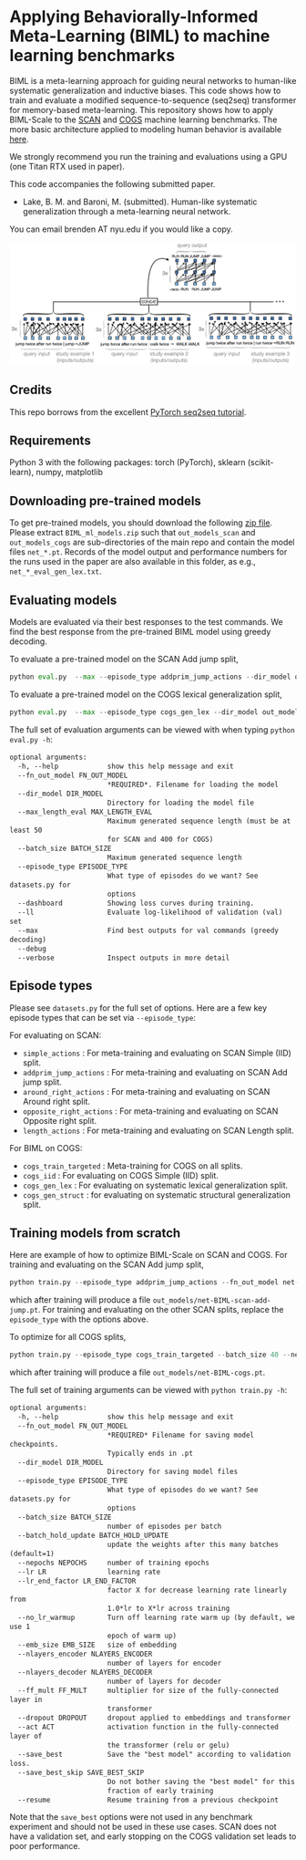 # Applying Behaviorally-Informed Meta-Learning (BIML) to machine learning benchmarks

BIML is a meta-learning approach for guiding neural networks to human-like systematic generalization and inductive biases. This code shows how to train and evaluate a modified sequence-to-sequence (seq2seq) transformer for memory-based meta-learning. This repository shows how to apply BIML-Scale to the [SCAN](https://github.com/brendenlake/SCAN) and [COGS](https://github.com/najoungkim/COGS) machine learning benchmarks. The more basic architecture applied to modeling human behavior is available [here](https://github.com/brendenlake/BIML-sysgen).

We strongly recommend you run the training and evaluations using a GPU (one Titan RTX used in paper).

This code accompanies the following submitted paper.
- Lake, B. M. and Baroni, M. (submitted). Human-like systematic generalization through a meta-learning neural network.   

You can email brenden AT nyu.edu if you would like a copy.

<img src="imgs/model.png" alt="BIML-scale architecture" width="650"/>

## Credits
This repo borrows from the excellent [PyTorch seq2seq tutorial](https://pytorch.org/tutorials/beginner/translation_transformer.html).

## Requirements
Python 3 with the following packages:
torch (PyTorch), sklearn (scikit-learn), numpy, matplotlib

## Downloading pre-trained models
To get pre-trained models, you should download the following [zip file](https://cims.nyu.edu/~brenden/supplemental/BIML-large-files/BIML_ml_models.zip). Please extract `BIML_ml_models.zip` such that `out_models_scan` and `out_models_cogs` are sub-directories of the main repo and contain the model files `net_*.pt`. Records of the model output and performance numbers for the runs used in the paper are also available in this folder, as e.g., `net_*_eval_gen_lex.txt`.

## Evaluating models
Models are evaluated via their best responses to the test commands. We find the best response from the pre-trained BIML model using greedy decoding.

To evaluate a pre-trained model on the SCAN Add jump split,
```python
python eval.py  --max --episode_type addprim_jump_actions --dir_model out_models_scan --fn_out_model net_addprim_jump_actions_rep1.pt --verbose
```

To evaluate a pre-trained model on the COGS lexical generalization split,
```python
python eval.py  --max --episode_type cogs_gen_lex --dir_model out_models_cogs --fn_out_model net_cogs_trained_targeted_rep1.pt --verbose
```


The full set of evaluation arguments can be viewed with when typing `python eval.py -h`:
```
optional arguments:
  -h, --help            show this help message and exit
  --fn_out_model FN_OUT_MODEL
                        *REQUIRED*. Filename for loading the model
  --dir_model DIR_MODEL
                        Directory for loading the model file
  --max_length_eval MAX_LENGTH_EVAL
                        Maximum generated sequence length (must be at least 50
                        for SCAN and 400 for COGS)
  --batch_size BATCH_SIZE
                        Maximum generated sequence length
  --episode_type EPISODE_TYPE
                        What type of episodes do we want? See datasets.py for
                        options
  --dashboard           Showing loss curves during training.
  --ll                  Evaluate log-likelihood of validation (val) set
  --max                 Find best outputs for val commands (greedy decoding)
  --debug
  --verbose             Inspect outputs in more detail
```

## Episode types
Please see `datasets.py` for the full set of options. Here are a few key episode types that can be set via `--episode_type`:

For evaluating on SCAN:
- `simple_actions` : For meta-training and evaluating on SCAN Simple (IID) split.
- `addprim_jump_actions` : For meta-training and evaluating on SCAN Add jump split.
- `around_right_actions` : For meta-training and evaluating on SCAN Around right split.
- `opposite_right_actions` : For meta-training and evaluating on SCAN Opposite right split.
- `length_actions` : For meta-training and evaluating on SCAN Length split.

For BIML on COGS:
- `cogs_train_targeted` : Meta-training for COGS on all splits.
- `cogs_iid` : For evaluating on COGS Simple (IID) split.
- `cogs_gen_lex` : For evaluating on systematic lexical generalization split.
- `cogs_gen_struct` : for evaluating on systematic structural generalization split.

## Training models from scratch
Here are example of how to optimize BIML-Scale on SCAN and COGS. For training and evaluating on the SCAN Add jump split, 
```python
python train.py --episode_type addprim_jump_actions --fn_out_model net-BIML-scan-add-jump.pt
```
which after training will produce a file `out_models/net-BIML-scan-add-jump.pt`. For training and evaluating on the other SCAN splits, replace the `episode_type` with the options above.

To optimize for all COGS splits,
```python
python train.py --episode_type cogs_train_targeted --batch_size 40 --nepochs 300 --fn_out_model net-BIML-cogs.pt
```
which after training will produce a file `out_models/net-BIML-cogs.pt`.


The full set of training arguments can be viewed with `python train.py -h`:
```
optional arguments:
  -h, --help            show this help message and exit
  --fn_out_model FN_OUT_MODEL
                        *REQUIRED* Filename for saving model checkpoints.
                        Typically ends in .pt
  --dir_model DIR_MODEL
                        Directory for saving model files
  --episode_type EPISODE_TYPE
                        What type of episodes do we want? See datasets.py for
                        options
  --batch_size BATCH_SIZE
                        number of episodes per batch
  --batch_hold_update BATCH_HOLD_UPDATE
                        update the weights after this many batches (default=1)
  --nepochs NEPOCHS     number of training epochs
  --lr LR               learning rate
  --lr_end_factor LR_END_FACTOR
                        factor X for decrease learning rate linearly from
                        1.0*lr to X*lr across training
  --no_lr_warmup        Turn off learning rate warm up (by default, we use 1
                        epoch of warm up)
  --emb_size EMB_SIZE   size of embedding
  --nlayers_encoder NLAYERS_ENCODER
                        number of layers for encoder
  --nlayers_decoder NLAYERS_DECODER
                        number of layers for decoder
  --ff_mult FF_MULT     multiplier for size of the fully-connected layer in
                        transformer
  --dropout DROPOUT     dropout applied to embeddings and transformer
  --act ACT             activation function in the fully-connected layer of
                        the transformer (relu or gelu)
  --save_best           Save the "best model" according to validation loss.
  --save_best_skip SAVE_BEST_SKIP
                        Do not bother saving the "best model" for this
                        fraction of early training
  --resume              Resume training from a previous checkpoint
```
Note that the `save_best` options were not used in any benchmark experiment and should not be used in these use cases. SCAN does not have a validation set, and early stopping on the COGS validation set leads to poor performance.                       